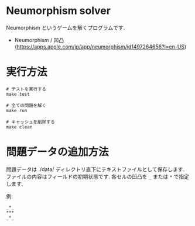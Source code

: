 # Neumorphism solver

Neumorphism というゲームを解くプログラムです.

 * Neumorphism / 凹凸 (https://apps.apple.com/jp/app/neumorphism/id1497264656?l=en-US)

# 実行方法

    # テストを実行する
    make test

    # 全ての問題を解く
    make run

    # キャッシュを削除する
    make clean

# 問題データの追加方法

問題データは ./data/ ディレクトリ直下にテキストファイルとして保存します.
ファイルの内容はフィールドの初期状態です.
各セルの凹凸を `_` または `*` で指定します.

例:

    _*_
    ***
    _*_

